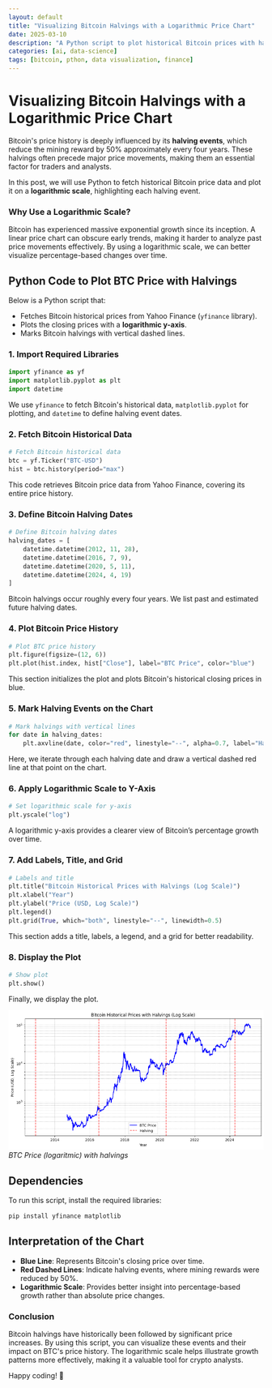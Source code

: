 ```yaml
---
layout: default
title: "Visualizing Bitcoin Halvings with a Logarithmic Price Chart"
date: 2025-03-10
description: "A Python script to plot historical Bitcoin prices with halving events on a logarithmic scale."
categories: [ai, data-science]
tags: [bitcoin, pthon, data visualization, finance]
---
```


# Visualizing Bitcoin Halvings with a Logarithmic Price Chart

Bitcoin's price history is deeply influenced by its **halving events**, which reduce the mining reward by 50% approximately every four years. These halvings often precede major price movements, making them an essential factor for traders and analysts. 

In this post, we will use Python to fetch historical Bitcoin price data and plot it on a **logarithmic scale**, highlighting each halving event.

### Why Use a Logarithmic Scale?

Bitcoin has experienced massive exponential growth since its inception. A linear price chart can obscure early trends, making it harder to analyze past price movements effectively. By using a logarithmic scale, we can better visualize percentage-based changes over time.

## Python Code to Plot BTC Price with Halvings

Below is a Python script that:
- Fetches Bitcoin historical prices from Yahoo Finance (`yfinance` library).
- Plots the closing prices with a **logarithmic y-axis**.
- Marks Bitcoin halvings with vertical dashed lines.

### 1. Import Required Libraries
```python
import yfinance as yf
import matplotlib.pyplot as plt
import datetime
```
We use `yfinance` to fetch Bitcoin's historical data, `matplotlib.pyplot` for plotting, and `datetime` to define halving event dates.

### 2. Fetch Bitcoin Historical Data
```python
# Fetch Bitcoin historical data
btc = yf.Ticker("BTC-USD")
hist = btc.history(period="max")
```
This code retrieves Bitcoin price data from Yahoo Finance, covering its entire price history.

### 3. Define Bitcoin Halving Dates
```python
# Define Bitcoin halving dates
halving_dates = [
    datetime.datetime(2012, 11, 28),
    datetime.datetime(2016, 7, 9),
    datetime.datetime(2020, 5, 11),
    datetime.datetime(2024, 4, 19) 
]
```
Bitcoin halvings occur roughly every four years. We list past and estimated future halving dates.

### 4. Plot Bitcoin Price History
```python
# Plot BTC price history
plt.figure(figsize=(12, 6))
plt.plot(hist.index, hist["Close"], label="BTC Price", color="blue")
```
This section initializes the plot and plots Bitcoin's historical closing prices in blue.

### 5. Mark Halving Events on the Chart
```python
# Mark halvings with vertical lines
for date in halving_dates:
    plt.axvline(date, color="red", linestyle="--", alpha=0.7, label="Halving" if date == halving_dates[0] else "")
```
Here, we iterate through each halving date and draw a vertical dashed red line at that point on the chart.

### 6. Apply Logarithmic Scale to Y-Axis
```python
# Set logarithmic scale for y-axis
plt.yscale("log")
```
A logarithmic y-axis provides a clearer view of Bitcoin’s percentage growth over time.

### 7. Add Labels, Title, and Grid
```python
# Labels and title
plt.title("Bitcoin Historical Prices with Halvings (Log Scale)")
plt.xlabel("Year")
plt.ylabel("Price (USD, Log Scale)")
plt.legend()
plt.grid(True, which="both", linestyle="--", linewidth=0.5)
```
This section adds a title, labels, a legend, and a grid for better readability.

### 8. Display the Plot
```python
# Show plot
plt.show()
```
Finally, we display the plot.

![BTCUSD price with halvings](/images/btc_price_with_halvings.png)
*BTC Price (logaritmic) with halvings*

## Dependencies
To run this script, install the required libraries:
```bash
pip install yfinance matplotlib
```

## Interpretation of the Chart

- **Blue Line**: Represents Bitcoin's closing price over time.
- **Red Dashed Lines**: Indicate halving events, where mining rewards were reduced by 50%.
- **Logarithmic Scale**: Provides better insight into percentage-based growth rather than absolute price changes.

### Conclusion
Bitcoin halvings have historically been followed by significant price increases. By using this script, you can visualize these events and their impact on BTC's price history. The logarithmic scale helps illustrate growth patterns more effectively, making it a valuable tool for crypto analysts.

Happy coding! 🚀
